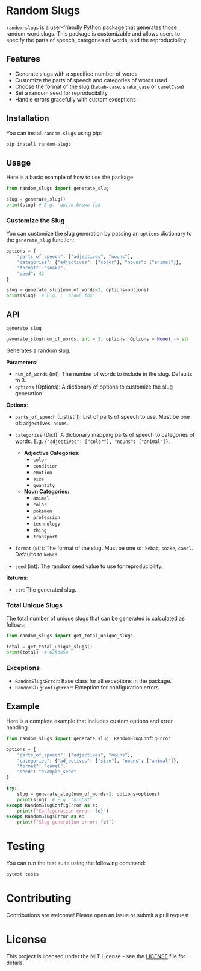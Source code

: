 # Random Slugs

`random-slugs` is a user-friendly Python package that generates those random word slugs. This package is customizable and allows users to specify the parts of speech, categories of words, and the reproducibility.

## Features
- Generate slugs with a specified number of words
- Customize the parts of speech and categories of words used
- Choose the format of the slug (`kebab-case`, `snake_case` or `camelCase`)
- Set a random seed for reproducibility
- Handle errors gracefully with custom exceptions

## Installation
You can install `random-slugs` using pip:

```bash
pip install random-slugs
```

## Usage
Here is a basic example of how to use the package:
```python
from random_slugs import generate_slug

slug = generate_slug()
print(slug) # E.g. 'quick-brown-fox'
```

### Customize the Slug
You can customize the slug generation by passing an `options` dictionary to the `generate_slug` function:
```python
options = {
    "parts_of_speech": ["adjectives", "nouns"],
    "categories": {"adjectives": ["color"], "nouns": ["animal"]},
    "format": "snake",
    "seed": 42
}

slug = generate_slug(num_of_words=2, options=options)
print(slug)  # E.g. : 'brown_fox'
```

## API
`generate_slug`
```python
generate_slug(num_of_words: int = 3, options: Options = None) -> str
```
Generates a random slug.

**Parameters**:
- `num_of_words` (int): The number of words to include in the slug. Defaults to 3.
- `options` (Options): A dictionary of options to customize the slug generation.

**Options**:
- `parts_of_speech` (List[str]): List of parts of speech to use. Must be one of: `adjectives`, `nouns`.
- `categories` (Dict): A dictionary mapping parts of speech to categories of words. E.g. `{"adjectives": ["color"], "nouns": ["animal"]}`.
    - **Adjective Categories:**
        - `color`
        - `condition`
        - `emotion`
        - `size`
        - `quantity`
    - **Noun Categories:**
        - `animal`
        - `color`
        - `pokemon`
        - `profession`
        - `technology`
        - `thing`
        - `transport`

- `format` (str): The format of the slug. Must be one of: `kebab`, `snake`, `camel`. Defaults to `kebab`.
- `seed` (int): The random seed value to use for reproducibility.

**Returns**:
- `str`: The generated slug.

### Total Unique Slugs
The total number of unique slugs that can be generated is calculated as follows:
```python
from random_slugs import get_total_unique_slugs

total = get_total_unique_slugs()
print(total)  # 6254859
```

### Exceptions
- `RandomSlugsError`: Base class for all exceptions in the package.
- `RandomSlugConfigError`: Exception for configuration errors.

## Example
Here is a complete example that includes custom options and error handling:
```python
from random_slugs import generate_slug, RandomSlugConfigError

options = {
    "parts_of_speech": ["adjectives", "nouns"],
    "categories": {"adjectives": ["size"], "nouns": ["animal"]},
    "format": "camel",
    "seed": "example_seed"
}

try:
    slug = generate_slug(num_of_words=2, options=options)
    print(slug)  # E.g. "bigCat"
except RandomSlugConfigError as e:
    print(f"Configuration error: {e}")
except RandomSlugsError as e:
    print(f"Slug generation error: {e}")
```

# Testing
You can run the test suite using the following command:
```bash
pytest tests
```

# Contributing
Contributions are welcome! Please open an issue or submit a pull request.

# License
This project is licensed under the MIT License - see the [LICENSE](LICENSE) file for details.